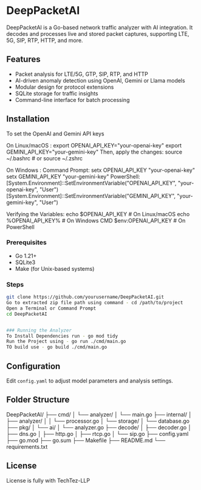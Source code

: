 # DeepPacketAI

DeepPacketAI is a Go-based network traffic analyzer with AI integration. It decodes and processes live and stored packet captures, supporting LTE, 5G, SIP, RTP, HTTP, and more.

## Features
- Packet analysis for LTE/5G, GTP, SIP, RTP, and HTTP
- AI-driven anomaly detection using OpenAI, Gemini or Llama models
- Modular design for protocol extensions
- SQLite storage for traffic insights
- Command-line interface for batch processing

## Installation
To set the OpenAI and Gemini API keys

On Linux/macOS : 
export OPENAI_API_KEY="your-openai-key"
export GEMINI_API_KEY="your-gemini-key"
Then, apply the changes:
source ~/.bashrc  # or source ~/.zshrc

On Windows :
Command Prompt:
setx OPENAI_API_KEY "your-openai-key"
setx GEMINI_API_KEY "your-gemini-key"
PowerShell:
[System.Environment]::SetEnvironmentVariable("OPENAI_API_KEY", "your-openai-key", "User")
[System.Environment]::SetEnvironmentVariable("GEMINI_API_KEY", "your-gemini-key", "User")

Verifying the Variables:
echo $OPENAI_API_KEY   # On Linux/macOS
echo %OPENAI_API_KEY%  # On Windows CMD
$env:OPENAI_API_KEY    # On PowerShell


### Prerequisites
- Go 1.21+
- SQLite3
- Make (for Unix-based systems)


### Steps
```sh
git clone https://github.com/yourusername/DeepPacketAI.git
Go to extracted zip file path using command - cd /path/to/project
Open a Terminal or Command Prompt  
cd DeepPacketAI


### Running the Analyzer
To Install Dependencies run - go mod tidy
Run the Project using - go run ./cmd/main.go
TO build use - go build ./cmd/main.go
```

## Configuration
Edit `config.yaml` to adjust model parameters and analysis settings.

## Folder Structure 
DeepPacketAI/
├── cmd/
│   └── analyzer/
│       └── main.go
├── internal/
│   ├── analyzer/
│   │   └── processor.go
│   └── storage/
│       └── database.go
├── pkg/
│   └── ai/
│       └── analyzer.go
├── decode/
│   ├── decoder.go
│   ├── dns.go
│   ├── http.go
│   ├── rtcp.go
│   └── sip.go
├── config.yaml
├── go.mod
├── go.sum
├── Makefile
├── README.md
└── requirements.txt

## License
License is fully with TechTez-LLP
